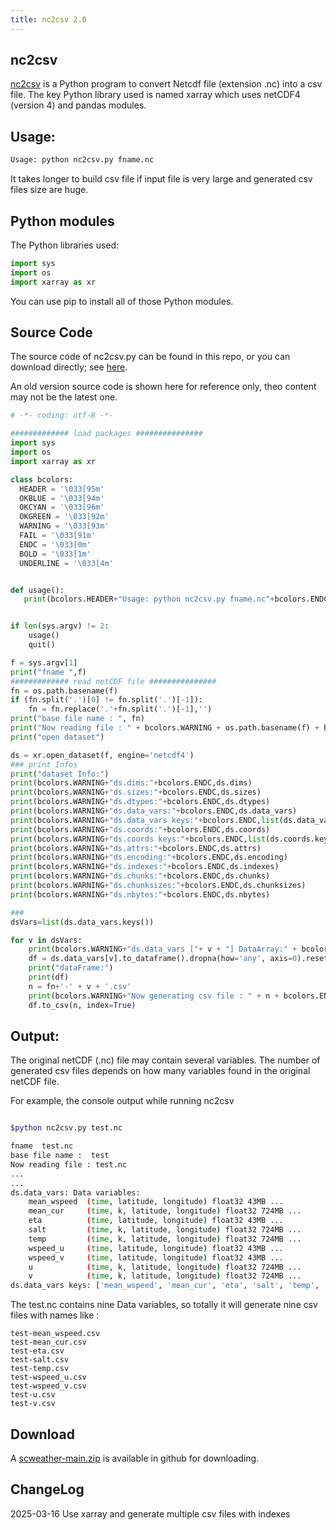 ```yaml
---
title: nc2csv 2.0
---
```


## nc2csv

[nc2csv](https://github.com/hiltonchiang/scweather) is a Python program to convert Netcdf file (extension .nc) into a csv file. The key Python library used is named xarray which uses netCDF4 (version 4) and pandas modules.

## Usage:
```bash
Usage: python nc2csv.py fname.nc

```
It takes longer to build csv file if input file is very large and generated csv files size are huge.

## Python modules 

The Python libraries used:
```python
import sys
import os
import xarray as xr
```

You can use pip to install all of those Python modules.
## Source Code

The source code of nc2csv.py can be found in this repo, or you can download directly; see [here](#Download).

An old version source code is shown here for reference only, theo content may not be the latest one.

```python
# -*- coding: utf-8 -*-

############# load packages ###############
import sys
import os
import xarray as xr

class bcolors:
  HEADER = '\033[95m'
  OKBLUE = '\033[94m'
  OKCYAN = '\033[96m'
  OKGREEN = '\033[92m'
  WARNING = '\033[93m'
  FAIL = '\033[91m'
  ENDC = '\033[0m'
  BOLD = '\033[1m'
  UNDERLINE = '\033[4m'


def usage():
   print(bcolors.HEADER+"Usage: python nc2csv.py fname.nc"+bcolors.ENDC)


if len(sys.argv) != 2:
    usage()
    quit()

f = sys.argv[1]
print("fname ",f)
############# read netCDF file ###############
fn = os.path.basename(f)
if (fn.split('.')[0] != fn.split('.')[-1]):
    fn = fn.replace('.'+fn.split('.')[-1],'')
print("base file name : ", fn)
print("Now reading file : " + bcolors.WARNING + os.path.basename(f) + bcolors.ENDC)
print("open dataset")

ds = xr.open_dataset(f, engine='netcdf4')
### print Infos
print("dataset Info:")
print(bcolors.WARNING+"ds.dims:"+bcolors.ENDC,ds.dims)
print(bcolors.WARNING+"ds.sizes:"+bcolors.ENDC,ds.sizes)
print(bcolors.WARNING+"ds.dtypes:"+bcolors.ENDC,ds.dtypes)
print(bcolors.WARNING+"ds.data_vars:"+bcolors.ENDC,ds.data_vars)
print(bcolors.WARNING+"ds.data_vars keys:"+bcolors.ENDC,list(ds.data_vars.keys()))
print(bcolors.WARNING+"ds.coords:"+bcolors.ENDC,ds.coords)
print(bcolors.WARNING+"ds.coords keys:"+bcolors.ENDC,list(ds.coords.keys()))
print(bcolors.WARNING+"ds.attrs:"+bcolors.ENDC,ds.attrs)
print(bcolors.WARNING+"ds.encoding:"+bcolors.ENDC,ds.encoding)
print(bcolors.WARNING+"ds.indexes:"+bcolors.ENDC,ds.indexes)
print(bcolors.WARNING+"ds.chunks:"+bcolors.ENDC,ds.chunks)
print(bcolors.WARNING+"ds.chunksizes:"+bcolors.ENDC,ds.chunksizes)
print(bcolors.WARNING+"ds.nbytes:"+bcolors.ENDC,ds.nbytes)

###
dsVars=list(ds.data_vars.keys())

for v in dsVars:
    print(bcolors.WARNING+"ds.data_vars ["+ v + "] DataArray:" + bcolors.ENDC)
    df = ds.data_vars[v].to_dataframe().dropna(how='any', axis=0).reset_index()
    print("dataFrame:")
    print(df)
    n = fn+'-' + v + '.csv'
    print(bcolors.WARNING+"Now generating csv file : " + n + bcolors.ENDC)
    df.to_csv(n, index=True)

```


## Output:

The original netCDF (.nc) file may contain several variables. The number of generated csv files depends on how many variables found in the original netCDF file.

For example, the console output while running nc2csv
```bash 

$python nc2csv.py test.nc

fname  test.nc
base file name :  test
Now reading file : test.nc
...
...
ds.data_vars: Data variables:
    mean_wspeed  (time, latitude, longitude) float32 43MB ...
    mean_cur     (time, k, latitude, longitude) float32 724MB ...
    eta          (time, latitude, longitude) float32 43MB ...
    salt         (time, k, latitude, longitude) float32 724MB ...
    temp         (time, k, latitude, longitude) float32 724MB ...
    wspeed_u     (time, latitude, longitude) float32 43MB ...
    wspeed_v     (time, latitude, longitude) float32 43MB ...
    u            (time, k, latitude, longitude) float32 724MB ...
    v            (time, k, latitude, longitude) float32 724MB ...
ds.data_vars keys: ['mean_wspeed', 'mean_cur', 'eta', 'salt', 'temp', 'wspeed_u', 'wspeed_v', 'u', 'v']

```
The test.nc contains nine Data variables, so totally it will generate nine csv files with names like :

    test-mean_wspeed.csv
    test-mean_cur.csv
    test-eta.csv
    test-salt.csv
    test-temp.csv
    test-wspeed_u.csv
    test-wspeed_v.csv
    test-u.csv
    test-v.csv

## Download

A [scweather-main.zip](https://github.com/hiltonchiang/scweather/archive/refs/heads/main.zip) is available in github for downloading.

## ChangeLog

2025-03-16
Use xarray and generate multiple csv files with indexes


